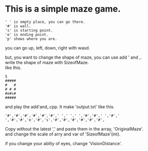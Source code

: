 <h1> This is a simple maze game.</h1> 


	' ' is empty place, you can go there.
	'#' is wall.
	's' is starting point.
	'e' is ending point.
	'p' shows where you are.

you can go up, left, down, right with wasd.

but, you want to change the shape of maze, you can use add ' and ,.<br>
write the shape of maze with SizeofMaze.<br>
  like this.<br>

	5
	#####
	#   #
	# # #
	#e#s#
	#####
and play the add'and,.cpp.
It make 'output.txt' like this.

	'#','#','#','#','#','#',' ',' ',' ','#','#',' ','#',' ','#','#','e','#','s','#','#','#','#','#','#',

Copy without the latest ',' and paste them in the array, 'OriginalMaze'.<br>
and change the scale of arry and var of 'SizeofMaze'(int).<br>

if you change your ablity of eyes, change 'VisionDistance'.
